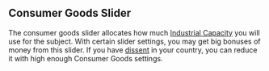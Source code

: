 ##  Consumer Goods Slider 

The consumer goods slider allocates how much [Industrial
Capacity](/wiki/Industrial_Capacity "Industrial Capacity") you will use
for the subject. With certain slider settings, you may get big bonuses
of money from this slider. If you have
[dissent](/wiki/Dissent "Dissent") in your country, you can reduce it
with high enough Consumer Goods settings.
